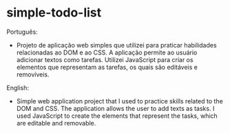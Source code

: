 # simple-todo-list

Português:
- Projeto de aplicação web simples que utilizei para praticar habilidades relacionadas ao DOM e ao CSS. 
A aplicação permite ao usuário adicionar textos como tarefas. Utilizei JavaScript para criar os elementos
que representam as tarefas, os quais são editáveis e removíveis.

English:
- Simple web application project that I used to practice skills related to the DOM and CSS.
The application allows the user to add texts as tasks. I used JavaScript to create the elements
that represent the tasks, which are editable and removable.
